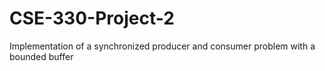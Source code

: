 # CSE-330-Project-2
Implementation of a synchronized producer and consumer problem with a bounded buffer 
